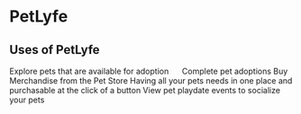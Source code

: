 # PetLyfe
## Uses of PetLyfe
Explore pets that are available for adoption
&nbsp;&nbsp;&nbsp;&nbsp; Complete pet adoptions
Buy Merchandise from the Pet Store
Having all your pets needs in one place and purchasable at the click of a button
View pet playdate events to socialize your pets

